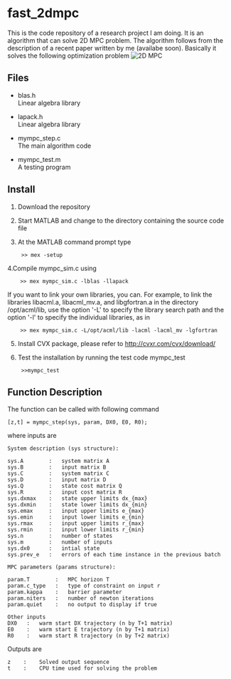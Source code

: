fast_2dmpc
==========

This is the code repository of a research project I am doing. It is an algorithm that can solve 2D MPC problem.
The algorithm follows from the description of a recent paper written by me (availabe soon).
Basically it solves the following optimization problem
![2D MPC](http://ihome.ust.hk/~syangag/AQP.png)

Files
-----
+ blas.h  	    
    Linear algebra library

+ lapack.h	    
  Linear algebra library

+ mympc_step.c	
  The main algorithm code

+ mympc_test.m  
  A testing program

Install
-------
1. Download the repository
2. Start MATLAB and change to the directory containing the source code file
3. At the MATLAB command prompt type

        >> mex -setup
4.Compile mympc_sim.c using

        >> mex mympc_sim.c -lblas -llapack
    
   If you want to link your own libraries, you can. For example,
   to link the libraries libacml.a, libacml_mv.a, and libgfortran.a 
   in the directory /opt/acml/lib, use the option '-L' to specify the 
   library search path and the option '-l' to specify the individual 
   libraries, as in
    
        >> mex mympc_sim.c -L/opt/acml/lib -lacml -lacml_mv -lgfortran

5. Install CVX package, please refer to http://cvxr.com/cvx/download/
6. Test the installation by running the test code mympc_test

        >>mympc_test
        
Function Description
----------------------
The function can be called with following command

    [z,t] = mympc_step(sys, param, DX0, E0, R0);

where inputs are

    System description (sys structure):

    sys.A        :   system matrix A
    sys.B        :   input matrix B
    sys.C        :   system matrix C
    sys.D        :   input matrix D
    sys.Q        :   state cost matrix Q
    sys.R        :   input cost matrix R
    sys.dxmax    :   state upper limits dx_{max}
    sys.dxmin    :   state lower limits dx_{min}
    sys.emax     :   input upper limits e_{max}
    sys.emin     :   input lower limits e_{min}
    sys.rmax     :   input upper limits r_{max}
    sys.rmin     :   input lower limits r_{min}
    sys.n        :   number of states
    sys.m        :   number of inputs
    sys.dx0      :   intial state
    sys.prev_e   :   errors of each time instance in the previous batch

    MPC parameters (params structure):

    param.T        :   MPC horizon T
    param.c_type   :   type of constraint on input r
    param.kappa    :   barrier parameter
    param.niters   :   number of newton iterations
    param.quiet    :   no output to display if true

    Other inputs
    DX0   :   warm start DX trajectory (n by T+1 matrix)
    E0    :   warm start E trajectory (n by T+1 matrix)
    R0    :   warm start R trajectory (n by T+2 matrix)
    
Outputs are

    z    :    Solved output sequence
    t    :    CPU time used for solving the problem
    
    
    